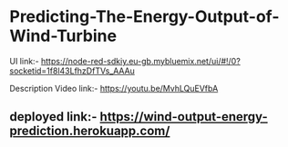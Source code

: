 # Predicting-The-Energy-Output-of-Wind-Turbine


UI link:- https://node-red-sdkiy.eu-gb.mybluemix.net/ui/#!/0?socketid=1f8l43LfhzDfTVs_AAAu

Description Video link:- https://youtu.be/MvhLQuEVfbA

## deployed link:- https://wind-output-energy-prediction.herokuapp.com/
